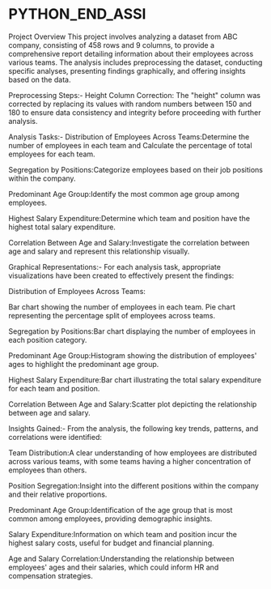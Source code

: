 # PYTHON_END_ASSI
Project Overview
This project involves analyzing a dataset from ABC company, consisting of 458 rows and 9 columns, to provide a comprehensive report detailing information about their employees across various teams. The analysis includes preprocessing the dataset, conducting specific analyses, presenting findings graphically, and offering insights based on the data.

Preprocessing Steps:-
Height Column Correction:
The "height" column was corrected by replacing its values with random numbers between 150 and 180 to ensure data consistency and integrity before proceeding with further analysis.

Analysis Tasks:-
Distribution of Employees Across Teams:Determine the number of employees in each team and Calculate the percentage of total employees for each team.

Segregation by Positions:Categorize employees based on their job positions within the company.

Predominant Age Group:Identify the most common age group among employees.

Highest Salary Expenditure:Determine which team and position have the highest total salary expenditure.

Correlation Between Age and Salary:Investigate the correlation between age and salary and represent this relationship visually.

Graphical Representations:-
For each analysis task, appropriate visualizations have been created to effectively present the findings:

Distribution of Employees Across Teams:

Bar chart showing the number of employees in each team.
Pie chart representing the percentage split of employees across teams.

Segregation by Positions:Bar chart displaying the number of employees in each position category.

Predominant Age Group:Histogram showing the distribution of employees' ages to highlight the predominant age group.

Highest Salary Expenditure:Bar chart illustrating the total salary expenditure for each team and position.

Correlation Between Age and Salary:Scatter plot depicting the relationship between age and salary.

Insights Gained:-
From the analysis, the following key trends, patterns, and correlations were identified:

Team Distribution:A clear understanding of how employees are distributed across various teams, with some teams having a higher concentration of employees than others.

Position Segregation:Insight into the different positions within the company and their relative proportions.

Predominant Age Group:Identification of the age group that is most common among employees, providing demographic insights.

Salary Expenditure:Information on which team and position incur the highest salary costs, useful for budget and financial planning.

Age and Salary Correlation:Understanding the relationship between employees' ages and their salaries, which could inform HR and compensation strategies.
